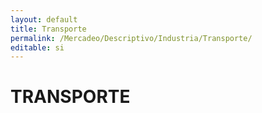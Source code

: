 ```yaml
---
layout: default
title: Transporte
permalink: /Mercadeo/Descriptivo/Industria/Transporte/
editable: si
---
```


# TRANSPORTE

